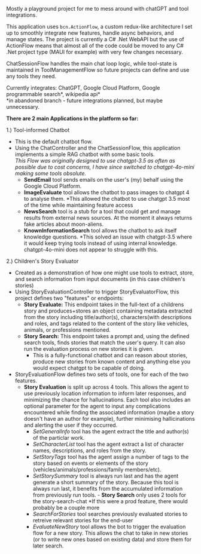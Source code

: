 Mostly a playground project for me to mess around with chatGPT and tool integrations.   

This application uses `bcn.ActionFlow`, a custom redux-like architecture I set up to smoothly integrate new features, handle async behaviors, and manage states.
The project is currently a C# .Net WebAPI but the use of ActionFlow means that almost all of the code could be moved to any C# .Net project type (MAUI for example) with very few changes necessary. 

ChatSessionFlow handles the main chat loop logic, while tool-state is maintained in ToolManagementFlow so future projects can define and use any tools they need. 
   
Currently integrates: ChatGPT, Google Cloud Platform, Google programmable search*, wikipedia api*   
*in abandoned branch - future integrations planned, but maybe unnecessary.

**There are 2 main Applications in the platform so far:**

1.) Tool-informed Chatbot
   - This is the default chatbot flow.
   - Using the ChatController and the ChatSessionFlow, this application implements a simple RAG chatbot with some basic tools.   
*This Flow was originally designed to use chatgpt-3.5 as often as possible due to cost concerns, I have since switched to chatgpt-4o-mini making some tools obsolute.*
        - **SendEmail** tool sends emails on the user's (my) behalf using the Google Cloud Platform.
        - **ImageEvaluate** tool allows the chatbot to pass images to chatgpt 4 to analyse them. *This allowed the chatbot to use chatgpt 3.5 most of the time while maintaining feature access
        - **NewsSearch** tool is a stub for a tool that could get and manage results from external news sources. At the moment it always returns fake articles about moon-aliens.
        - **KnownInformationSearch** tool allows the chatbot to ask itself knowledge questions. *This solved an issue with chatgpt-3.5 where it would keep trying tools instead of using internal knowledge. chatgpt-4o-mini does not appear to struggle with this.

2.) Children's Story Evaluator
   - Created as a demonstration of how one might use tools to extract, store, and search information from input documents (in this case children's stories)
   - Using StoryEvaluationController to trigger StoryEvaluatorFlow, this project defines two "features" or endpoints:
        - **Story Evaluate:** This endpoint takes in the full-text of a childrens story and produces+stores an object containing metadata extracted from the story including title/author(s), characters(with descriptions and roles, and tags related to the content of the story like vehicles, animals, or professions mentioned.
        - **Story Search:** This endpoint takes a prompt and, using the defined search tools, finds stories that match the user's query. It can also run the evaluation process on new stories it is given.
             - This is a fully-functional chatbot and can reason about stories, produce new stories from known content and anything else you would expect chatgpt to be capable of doing.
   - StoryEvaluationFlow defines two sets of tools, one for each of the two features.
        - **Story Evaluation** is split up across 4 tools. This allows the agent to use previously location information to inform later responses, and minimizing the chance for hallucinations. Each tool also includes an optional parameter for the agent to input any complications encountered while finding the associated information (maybe a story doesn't have an author for example), further minimising hallicinations and alerting the user if they occurred. 
             - *SetGeneralInfo* tool has the agent extract the title and author(s) of the particlar work.
             - *SetCharacterList* tool has the agent extract a list of character names, descriptions, and roles from the story.
             - *SetStoryTags* tool has the agent assign a number of tags to the story based on events or elements of the story (vehicles/animals/professions/family members/etc).
             - *SetStorySummary* tool is always run last and has the agent generate a short summary of the story. Because this tool is always run last, it benefits from the accumulated information from previously run tools.
         - **Story Search** only uses 2 tools for the story-search-chat *If this were a prod feature, there would probably be a couple more
             - *SearchForStories* tool searches previously evaluated stories to retreive relevant stories for the end-user
             - *EvaluateNewStory* tool allows the bot to trigger the evaluation flow for a new story. This allows the chat to take in new stories (or to write new ones based on existing data) and store them for later search.

